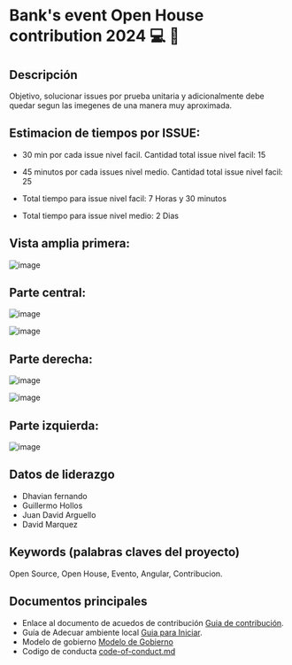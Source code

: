 # Bank's event Open House contribution 2024 :computer: :confetti_ball:

## Descripción
Objetivo, solucionar issues por prueba unitaria y adicionalmente debe quedar segun las imegenes de una manera muy aproximada.

## Estimacion de tiempos por ISSUE:

- 30 min por cada issue nivel facil. Cantidad total issue nivel facil: 15
- 45 minutos por cada issues nivel medio. Cantidad total issue nivel facil: 25

- Total tiempo para issue nivel facil: 7 Horas y 30 minutos
- Total tiempo para issue nivel medio: 2 Dias

## Vista amplia primera:

![image](https://github.com/jdarguello/open-house-front/assets/86481341/a9e9ef67-9f82-4131-9435-a77d3709553b)


## Parte central:
![image](https://github.com/jdarguello/open-house-front/assets/86481341/8b4930a3-96c5-4bd2-9e14-2a340e38c067)

![image](https://github.com/jdarguello/open-house-front/assets/86481341/bef741a2-b420-4761-908d-3fa6a8dd361e)


## Parte derecha:
![image](https://github.com/jdarguello/open-house-front/assets/86481341/b0dc23eb-60bc-4d93-8d06-540705a52f96)

![image](https://github.com/jdarguello/open-house-front/assets/86481341/5551e078-ca9f-4c8b-be89-b2cda7213f13)


## Parte izquierda:

![image](https://github.com/jdarguello/open-house-front/assets/86481341/6dbac117-117c-4fb0-9b59-25149440acaa)

## Datos de liderazgo
* Dhavian fernando
* Guillermo Hollos
* Juan David Arguello
* David Marquez

## Keywords (palabras claves del proyecto)
Open Source, Open House, Evento, Angular, Contribucion.

## Documentos principales

* Enlace al documento de acuedos de contribución [Guia de contribución](CONTRIBUTING.md). 
* Guía de Adecuar ambiente local [Guia para Iniciar](GETTINGSTARTED.md).
* Modelo de gobierno [Modelo de Gobierno](GOVERNANCE.md)
* Codigo de conducta [code-of-conduct.md](CODE-OF-CONDUCT.md)
